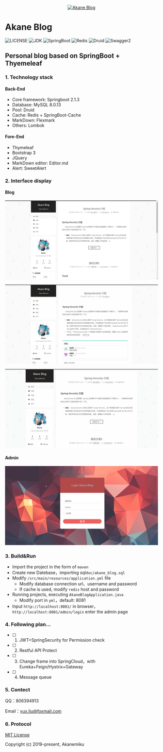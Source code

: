 <p align=center>
  <a href="#">
    <img src="./doc/favicon.png" alt="Akane Blog" style="width:150px;height:150px">
  </a>
</p>

# Akane Blog

![LICENSE](https://img.shields.io/badge/License-MIT-blue.svg)
![JDK](https://img.shields.io/badge/JDK-1.8%2B-brightgreen)
![SpringBoot](https://img.shields.io/badge/SpringBoot-2.1.3.RELEASE-brightgreen)
![Redis](https://img.shields.io/badge/Redis-2.1.3.RELEASE-red)
![Druid](https://img.shields.io/badge/Druid-1.1.10-yellow) 
![Swagger2](https://img.shields.io/badge/Swagger2-2.8.0-brightgreen)

## Personal blog based on SpringBoot + Thyemeleaf

### 1. Technology stack

#### Back-End

- Core framework: Springboot 2.1.3
- Database: MySQL 8.0.13
- Pool: Druid
- Cache: Redis + SpringBoot-Cache
- MarkDown: Flexmark
- Others: Lombok

#### Fore-End

- Thymeleaf
- Bootstrap 3
- JQuery
- MarkDown editor: Editor.md
- Alert: SweetAlert

### 2. Interface display

#### Blog

![主页1.png](/doc/主页1.png)

![主页2.gif](/doc/主页2.gif)

![主页3.gif](/doc/主页3.gif)

#### Admin

![后台.gif](/doc/后台.gif)

### 3. Build&Run

- Import the project in the form of ``maven``
- Create new Datebase，importing sql``doc/akane_blog.sql``
- Modify ``/src/main/resources/application.yml`` file
  - Modify database connection url、username and password
  - If cache is used, modify ``redis`` host and password
- Running projects, executing ``AkaneBlogApplication.java``
  - Modify port in ``yml``，default: 8081
- Input ``http://localhost:8081/`` in browser，``http://localhost:8081/admin/login`` enter the admin page


### 4. Following plan...

- [ ] 1. JWT+SpringSecurity for Permission check
- [ ] 2. Restful API Protect
- [ ] 3. Change frame into SpringCloud，with Eureka+Feign/Hystrix+Gateway
- [ ] 4. Message queue

### 5. Contect

QQ：806394913

Email：yux.liu@foxmail.com

### 6. Protocol

[MIT License](https://magicdawn.mit-license.org/)

Copyright (c) 2019-present, Akanemiku
